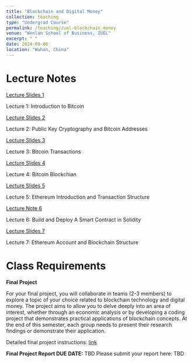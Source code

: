 ```yaml
---
title: "Blockchain and Digital Money"
collection: teaching
type: "Undergrad Course"
permalink: /teaching/zuel-blockchain_money
venue: "Wenlan School of Business, ZUEL"
excerpt: " "
date: 2024-09-06
location: "Wuhan, China"
---
```


# Lecture Notes

[Lecture Slides 1](https://github.com/Anonymous-Y/my_website/blob/6899f3c2a4fa1ae3cce81497fddf5466b3cc2a31/files/ZUEL/blockchain_and_digital_money/intro.pdf)

Lecture 1: Introduction to Bitcoin

[Lecture Slides 2](https://github.com/Anonymous-Y/my_website/blob/6899f3c2a4fa1ae3cce81497fddf5466b3cc2a31/files/ZUEL/blockchain_and_digital_money/keys_addresses.pdf)

Lecture 2: Public Key Cryptography and Bitcoin Addresses

[Lecture Slides 3](https://github.com/Anonymous-Y/my_website/blob/6899f3c2a4fa1ae3cce81497fddf5466b3cc2a31/files/ZUEL/blockchain_and_digital_money/transactions.pdf)

Lecture 3: Bitcoin Transactions

[Lecture Slides 4](https://github.com/Anonymous-Y/my_website/blob/6899f3c2a4fa1ae3cce81497fddf5466b3cc2a31/files/ZUEL/blockchain_and_digital_money/blockchain.pdf)

Lecture 4: Bitcoin Blockchian

[Lecture Slides 5](https://github.com/Anonymous-Y/my_website/blob/8c05eb56f0423f99a58ac455737f1c98e0dbe97e/files/ZUEL/blockchain_and_digital_money/eth_intro_tx.pdf)

Lecture 5: Ethereum Introduction and Transaction Structure

[Lecture Note 6](https://github.com/Anonymous-Y/my_website/blob/bd992664f385189da16709953728503773553aee/files/ZUEL/blockchain_and_digital_money/LectureNote6_State_Variables_Function_Contract.pdf)

Lecture 6: Build and Deploy A Smart Contract in Solidity

[Lecture Slides 7](https://github.com/Anonymous-Y/my_website/blob/4873c25327f61ed7cd0ad841630b3851abc0c4ef/files/ZUEL/blockchain_and_digital_money/eth_account_blocks.pdf)

Lecture 7: Ethereum Account and Blockchain Structure 

# Class Requirements

**Final Project**

For your final project, you will collaborate in teams (2-3 members) to explore a topic of your choice related to blockchain technology and digital money. The project aims to allow you to delve deeply into an area of interest, whether through an economic analysis or by developing a coding project that demonstrates practical applications of blockchain concepts. At the end of this semester, each group needs to present their research findings or demonstrate their application.

Detailed final project instructions: [link](https://github.com/Anonymous-Y/my_website/blob/896932a81a76b0f444aa5e503feec0cd69c41006/files/ZUEL/blockchain_and_digital_money/Blockchain_and_Digital_Money_Final_Project.md)

**Final Project Report DUE DATE:** TBD
Please submit your report here: TBD